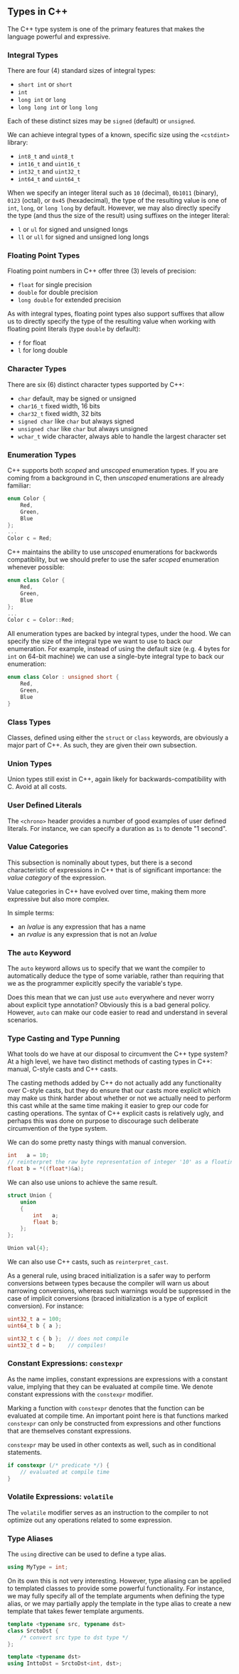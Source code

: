 ## Types in C++

The C++ type system is one of the primary features that makes the language powerful and expressive. 

### Integral Types

There are four (4) standard sizes of integral types:

- `short int` or `short`
- `int` 
- `long int` or `long`
- `long long int` or `long long`

Each of these distinct sizes may be `signed` (default) or `unsigned`. 

We can achieve integral types of a known, specific size using the `<cstdint>` library:

- `int8_t` and `uint8_t`
- `int16_t` and `uint16_t`
- `int32_t` and `uint32_t`
- `int64_t` and `uint64_t`

When we specify an integer literal such as `10` (decimal), `0b1011` (binary), `0123` (octal), or `0x45` (hexadecimal), the type of the resulting value is one of `int`, `long`, or `long long` by default. However, we may also directly specify the type (and thus the size of the result) using suffixes on the integer literal:

- `l` or `ul` for signed and unsigned longs
- `ll` or `ull` for signed and unsigned long longs

### Floating Point Types

Floating point numbers in C++ offer three (3) levels of precision:

- `float` for single precision
- `double` for double precision
- `long double` for extended precision

As with integral types, floating point types also support suffixes that allow us to directly specify the type of the resulting value when working with floating point literals (type `double` by default):

- `f` for float
- `l` for long double

### Character Types

There are six (6) distinct character types supported by C++:

- `char` default, may be signed or unsigned 
- `char16_t` fixed width, 16 bits
- `char32_t` fixed width, 32 bits
- `signed char` like `char` but always signed
- `unsigned char` like `char` but always unsigned
- `wchar_t` wide character, always able to handle the largest character set

### Enumeration Types

C++ supports both _scoped_ and _unscoped_ enumeration types. If you are coming from a background in C, then _unscoped_ enumerations are already familiar:

```C
enum Color {
	Red, 
	Green, 
	Blue
};
...
Color c = Red;
```

C++ maintains the ability to use _unscoped_ enumerations for backwords compatibility, but we should prefer to use the safer _scoped_ enumeration whenever possible:

```C++
enum class Color {
	Red, 
	Green, 
	Blue
};
...
Color c = Color::Red;
```

All enumeration types are backed by integral types, under the hood. We can specify the size of the integral type we want to use to back our enumeration. For example, instead of using the default size (e.g. 4 bytes for `int` on 64-bit machine) we can use a single-byte integral type to back our enumeration:

```C++
enum class Color : unsigned short {
	Red,
	Green, 
	Blue
}
```

### Class Types

Classes, defined using either the `struct` or `class` keywords, are obviously a major part of C++. As such, they are given their own subsection. 

### Union Types

Union types still exist in C++, again likely for backwards-compatibility with C. Avoid at all costs. 

### User Defined Literals

The `<chrono>` header provides a number of good examples of user defined literals. For instance, we can specify a duration as `1s` to denote "1 second". 

### Value Categories

This subsection is nominally about types, but there is a second characteristic of expressions in C++ that is of significant importance: the _value category_ of the expression. 

Value categories in C++ have evolved over time, making them more expressive but also more complex. 

In simple terms:

- an _lvalue_ is any expression that has a name 
- an _rvalue_ is any expression that is not an _lvalue_

### The `auto` Keyword

The `auto` keyword allows us to specify that we want the compiler to automatically deduce the type of some variable, rather than requiring that we as the programmer explicitly specify the variable's type. 

Does this mean that we can just use `auto` everywhere and never worry about explicit type annotation? Obviously this is a bad general policy. However, `auto` can make our code easier to read and understand in several scenarios. 

### Type Casting and Type Punning

What tools do we have at our disposal to circumvent the C++ type system? At a high level, we have two distinct methods of casting types in C++: manual, C-style casts and C++ casts. 

The casting methods added by C++ do not actually add any functionality over C-style casts, but they do ensure that our casts more explicit which may make us think harder about whether or not we actually need to perform this cast while at the same time making it easier to grep our code for casting operations. The syntax of C++ explicit casts is relatively ugly, and perhaps this was done on purpose to discourage such deliberate circumvention of the type system. 

We can do some pretty nasty things with manual conversion. 

```C++
int   a = 10;
// reinterpret the raw byte representation of integer '10' as a floating point value
float b = *((float*)&a);
```

We can also use unions to achieve the same result. 

```C++
struct Union {
    union
    {
        int   a;
        float b;
    };
};

Union val{4};
```

We can also use C++ casts, such as `reinterpret_cast`. 

As a general rule, using braced initialization is a safer way to perform conversions between types because the compiler will warn us about narrowing conversions, whereas such warnings would be suppressed in the case of implicit conversions (braced initialization is a type of explicit conversion). For instance:

```C++
uint32_t a = 100;
uint64_t b { a };

uint32_t c { b };  // does not compile
uint32_t d = b;    // compiles!
```

### Constant Expressions: `constexpr`

As the name implies, constant expressions are expressions with a constant value, implying that they can be evaluated at compile time. We denote constant expressions with the `constexpr` modifier. 

Marking a function with `constexpr` denotes that the function can be evaluated at compile time. An important point here is that functions marked `constexpr` can only be constructed from expressions and other functions that are themselves constant expressions. 

`constexpr` may be used in other contexts as well, such as in conditional statements. 

```C++
if constexpr (/* predicate */) {
	// evaluated at compile time
} 
```

### Volatile Expressions: `volatile`

The `volatile` modifier serves as an instruction to the compiler to not optimize out any operations related to some expression.

### Type Aliases

The `using` directive can be used to define a type alias. 

```C++
using MyType = int;
``` 

On its own this is not very interesting. However, type aliasing can be applied to templated classes to provide some powerful functionality. For instance, we may fully specify all of the template arguments when defining the type alias, or we may partially apply the template in the type alias to create a new template that takes fewer template arguments. 

```C++
template <typename src, typename dst>
class SrctoDst {
    /* convert src type to dst type */
};

template <typename dst>
using InttoDst = SrctoDst<int, dst>;
```
